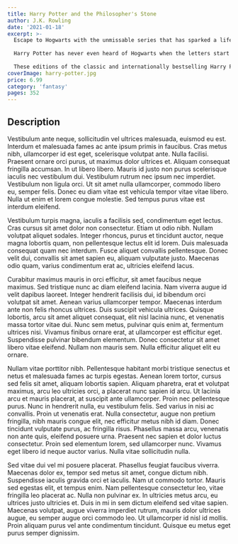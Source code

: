 ```yaml
---
title: Harry Potter and the Philosopher's Stone
author: J.K. Rowling
date: '2021-01-18'
excerpt: >-
  Escape to Hogwarts with the unmissable series that has sparked a lifelong reading journey for children and families all over the world. The magic starts here.
  
  Harry Potter has never even heard of Hogwarts when the letters start dropping on the doormat at number four, Privet Drive. Addressed in green ink on yellowish parchment with a purple seal, they are swiftly confiscated by his grisly aunt and uncle. Then, on Harry's eleventh birthday, a great beetle-eyed giant of a man called Rubeus Hagrid bursts in with some astonishing news: Harry Potter is a wizard, and he has a place at Hogwarts School of Witchcraft and Wizardry. The magic starts here!
  
  These editions of the classic and internationally bestselling Harry Potter series feature thrilling jacket artwork by award-winning illustrator Jonny Duddle. They are the perfect starting point for anyone who's ready to lose themselves in the greatest children's story of all time.
coverImage: harry-potter.jpg
price: 6.99
category: 'fantasy'
pages: 352
---
```


## Description

Vestibulum ante neque, sollicitudin vel ultrices malesuada, euismod eu est. Interdum et malesuada fames ac ante ipsum primis in faucibus. Cras metus nibh, ullamcorper id est eget, scelerisque volutpat ante. Nulla facilisi. Praesent ornare orci purus, ut maximus dolor ultrices et. Aliquam consequat fringilla accumsan. In ut libero libero. Mauris id justo non purus scelerisque iaculis nec vestibulum dui. Vestibulum rutrum nec ipsum nec imperdiet. Vestibulum non ligula orci. Ut sit amet nulla ullamcorper, commodo libero eu, semper felis. Donec eu diam vitae est vehicula tempor vitae vitae libero. Nulla ut enim et lorem congue molestie. Sed tempus purus vitae est interdum eleifend.

Vestibulum turpis magna, iaculis a facilisis sed, condimentum eget lectus. Cras cursus sit amet dolor non consectetur. Etiam ut odio nibh. Nullam volutpat aliquet sodales. Integer rhoncus, purus et tincidunt auctor, neque magna lobortis quam, non pellentesque lectus elit id lorem. Duis malesuada consequat quam nec interdum. Fusce aliquet convallis pellentesque. Donec velit dui, convallis sit amet sapien eu, aliquam vulputate justo. Maecenas odio quam, varius condimentum erat ac, ultricies eleifend lacus.

Curabitur maximus mauris in orci efficitur, sit amet faucibus neque maximus. Sed tristique nunc ac diam eleifend lacinia. Nam viverra augue id velit dapibus laoreet. Integer hendrerit facilisis dui, id bibendum orci volutpat sit amet. Aenean varius ullamcorper tempor. Maecenas interdum ante non felis rhoncus ultrices. Duis suscipit vehicula ultrices. Quisque lobortis, arcu sit amet aliquet consequat, elit nisl lacinia nunc, et venenatis massa tortor vitae dui. Nunc sem metus, pulvinar quis enim at, fermentum ultrices nisi. Vivamus finibus ornare erat, at ullamcorper est efficitur eget. Suspendisse pulvinar bibendum elementum. Donec consectetur sit amet libero vitae eleifend. Nullam non mauris sem. Nulla efficitur aliquet elit eu ornare.

Nullam vitae porttitor nibh. Pellentesque habitant morbi tristique senectus et netus et malesuada fames ac turpis egestas. Aenean lorem tortor, cursus sed felis sit amet, aliquam lobortis sapien. Aliquam pharetra, erat et volutpat maximus, arcu leo ultricies orci, a placerat nunc sapien id arcu. Ut lacinia arcu et mauris placerat, at suscipit ante ullamcorper. Proin nec pellentesque purus. Nunc in hendrerit nulla, eu vestibulum felis. Sed varius in nisi ac convallis. Proin ut venenatis erat. Nulla consectetur, augue non pretium fringilla, nibh mauris congue elit, nec efficitur metus nibh id diam. Donec tincidunt vulputate purus, ac fringilla risus. Phasellus massa arcu, venenatis non ante quis, eleifend posuere urna. Praesent nec sapien et dolor luctus consectetur. Proin sed elementum lorem, sed ullamcorper nunc. Vivamus eget libero id neque auctor varius. Nulla vitae sollicitudin nulla.

Sed vitae dui vel mi posuere placerat. Phasellus feugiat faucibus viverra. Maecenas dolor ex, tempor sed metus sit amet, congue dictum nibh. Suspendisse iaculis gravida orci et iaculis. Nam ut commodo tortor. Mauris sed egestas elit, et tempus enim. Nam pellentesque consectetur leo, vitae fringilla leo placerat ac. Nulla non pulvinar ex. In ultricies metus arcu, eu ultrices justo ultricies et. Duis in mi in sem dictum eleifend sed vitae sapien. Maecenas volutpat, augue viverra imperdiet rutrum, mauris dolor ultrices augue, eu semper augue orci commodo leo. Ut ullamcorper id nisl id mollis. Proin aliquam purus vel ante condimentum tincidunt. Quisque eu metus eget purus semper dignissim. 